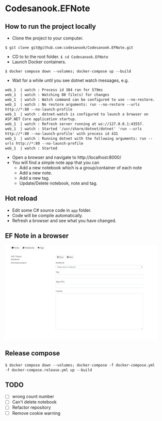 # Codesanook.EFNote

## How to run the project locally
- Clone the project to your computer.
```
$ git clone git@github.com:codesanook/Codesanook.EFNote.git
```
- CD to to the root folder.
``
$ cd Codesanook.EFNote
``
- Launch Docker containers.
```
$ docker compose down --volumes; docker-compose up --build
```
- Wait for a while until you see dotnet watch messages, e.g.
```
web_1  | watch : Process id 384 ran for 579ms
web_1  | watch : Watching 80 file(s) for changes
web_1  | watch : Watch command can be configured to use --no-restore.
web_1  | watch : No restore arguments: run --no-restore --urls http://*:80 --no-launch-profile
web_1  | watch : dotnet-watch is configured to launch a browser on ASP.NET Core application startup.
web_1  | watch : Refresh server running at ws://127.0.0.1:43557.
web_1  | watch : Started '/usr/share/dotnet/dotnet' 'run --urls http://*:80 --no-launch-profile' with process id 431
web_1  | watch : Running dotnet with the following arguments: run --urls http://*:80 --no-launch-profile
web_1  | watch : Started
```
- Open a browser and navigate to http://localhost:8000/
- You will find a simple note app that you can 
    - Add a new notebook which is a group/container of each note  
    - Add a new note.
    - Add a new tag.
    - Update/Delete notebook, note and tag.

## Hot reload
- Edit some C# source code in `app` folder. 
- Code will be compile automatically.
- Refresh a browser and see what you have changed.

## EF Note in a browser 

![ef-note-animated-screenshot.gif](ef-note-animated-screenshot.gif)

## Release compose
``` 
$ docker compose down --volumes; docker-compose -f docker-compose.yml -f docker-compose.release.yml up --build
```

## TODO
- [ ] wrong count number
- [ ] Can't delete notebook
- [ ] Refactor repository
- [ ] Remove cookie warning
